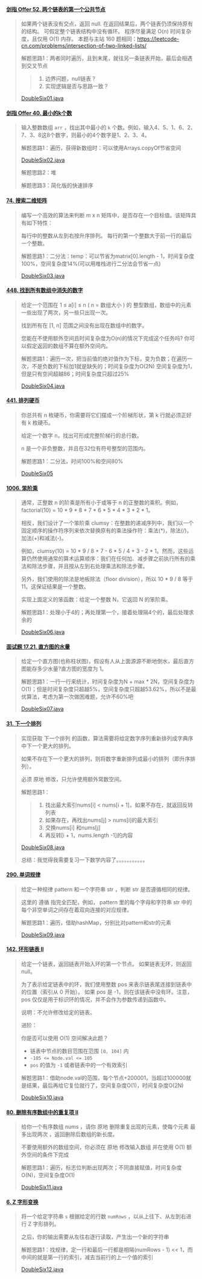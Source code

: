 #### [剑指 Offer 52. 两个链表的第一个公共节点](https://leetcode-cn.com/problems/liang-ge-lian-biao-de-di-yi-ge-gong-gong-jie-dian-lcof/)

> 如果两个链表没有交点，返回 null.
> 在返回结果后，两个链表仍须保持原有的结构。
> 可假定整个链表结构中没有循环。
> 程序尽量满足 O(n) 时间复杂度，且仅用 O(1) 内存。
> 本题与主站 160 题相同：https://leetcode-cn.com/problems/intersection-of-two-linked-lists/
>
> 解题思路1：两者同时遍历，且到末尾，就往另一条链表开始，最后会相遇到交叉节点
>
> > 1. 边界问题，null链表？
> > 2. 实现逻辑是否与思路一致？
>
> [DoubleSix01.java](DoubleSix01.java)

#### [剑指 Offer 40. 最小的k个数](https://leetcode-cn.com/problems/zui-xiao-de-kge-shu-lcof/)

> 输入整数数组 `arr` ，找出其中最小的 `k` 个数。例如，输入4、5、1、6、2、7、3、8这8个数字，则最小的4个数字是1、2、3、4。
>
> 解题思路1：遍历，获得新数组时：可以使用Arrays.copyOf节省空间
>
> [DoubleSix02.java](DoubleSix02.java)
>
> 解题思路2：堆
>
> 解题思路3：简化版的快速排序

#### [74. 搜索二维矩阵](https://leetcode-cn.com/problems/search-a-2d-matrix/)

> 编写一个高效的算法来判断 m x n 矩阵中，是否存在一个目标值。该矩阵具有如下特性：
>
> 每行中的整数从左到右按升序排列。
> 每行的第一个整数大于前一行的最后一个整数。
>
> 解题思路1：二分法：temp：可以节省为matrix[0].length - 1，时间复杂度100%，空间复杂度14%(可以用堆栈进行二分法会节省一点)
>
> [DoubleSix03.java](DoubleSix03.java)

#### [448. 找到所有数组中消失的数字](https://leetcode-cn.com/problems/find-all-numbers-disappeared-in-an-array/)

> 给定一个范围在  1 ≤ a[i] ≤ n ( n = 数组大小 ) 的 整型数组，数组中的元素一些出现了两次，另一些只出现一次。
>
> 找到所有在 [1, n] 范围之间没有出现在数组中的数字。
>
> 您能在不使用额外空间且时间复杂度为O(n)的情况下完成这个任务吗? 你可以假定返回的数组不算在额外空间内。
>
> 解题思路1：遍历一次，把当前值的绝对值作为下标，变为负数；在遍历一次，不是负数的下标加1就是缺失的；时间复杂度为O(2N) 空间复杂度为1，但是只有空间超越86；时间复杂度只超过25%
>
> [DoubleSix04.java](DoubleSix04.java)

#### [441. 排列硬币](https://leetcode-cn.com/problems/arranging-coins/)

> 你总共有 n 枚硬币，你需要将它们摆成一个阶梯形状，第 k 行就必须正好有 k 枚硬币。
>
> 给定一个数字 n，找出可形成完整阶梯行的总行数。
>
> n 是一个非负整数，并且在32位有符号整型的范围内。
>
> 解题思路1：二分法，时间100%和空间80%
>
> [DoubleSix05](DoubleSix05.java)

#### [1006. 笨阶乘](https://leetcode-cn.com/problems/clumsy-factorial/)

> 通常，正整数 n 的阶乘是所有小于或等于 n 的正整数的乘积。例如，factorial(10) = 10 * 9 * 8 * 7 * 6 * 5 * 4 * 3 * 2 * 1。
>
> 相反，我们设计了一个笨阶乘 clumsy：在整数的递减序列中，我们以一个固定顺序的操作符序列来依次替换原有的乘法操作符：乘法(*)，除法(/)，加法(+)和减法(-)。
>
> 例如，clumsy(10) = 10 * 9 / 8 + 7 - 6 * 5 / 4 + 3 - 2 * 1。然而，这些运算仍然使用通常的算术运算顺序：我们在任何加、减步骤之前执行所有的乘法和除法步骤，并且按从左到右处理乘法和除法步骤。
>
> 另外，我们使用的除法是地板除法（floor division），所以 10 * 9 / 8 等于 11。这保证结果是一个整数。
>
> 实现上面定义的笨函数：给定一个整数 N，它返回 N 的笨阶乘。
>
> 解题思路1：处理小于4的；再处理第一个，接着处理隔4个的，最后处理求余的
>
> [DoubleSix06.java](DoubleSix06.java)

#### [面试题 17.21. 直方图的水量](https://leetcode-cn.com/problems/volume-of-histogram-lcci/)

> 给定一个直方图(也称柱状图)，假设有人从上面源源不断地倒水，最后直方图能存多少水量?直方图的宽度为 1。
>
> 解题思路1：一行一行来统计，时间复杂度为N + max * 2N，空间复杂度为O(1)；但是时间复杂度只超越5%，空间复杂度只超越53.62%，所以不是最优算法，考虑为第一次做困难题，允许不60%吧
>
> [DoubleSix07.java](DoubleSix07.java)

#### [31. 下一个排列](https://leetcode-cn.com/problems/next-permutation/)

> 实现获取 下一个排列 的函数，算法需要将给定数字序列重新排列成字典序中下一个更大的排列。
>
> 如果不存在下一个更大的排列，则将数字重新排列成最小的排列（即升序排列）。
>
> 必须 原地 修改，只允许使用额外常数空间。
>
> 解题思路1：
>
> > 1. 找出最大索引nums[i] < nums[i + 1]，如果不存在，就返回反转列表
> > 2. 如果存在，再找出nums[j] > nums[i]的最大索引
> > 3. 交换nums[i] 和nums[j]
> > 4. 再反转[i + 1，nums.length -1]的内容
>
> [DoubleSix08.java](DoubleSix08.java)
>
> 总结：我觉得我需要复习一下数学内容了。。。。。。。。。。。

#### [290. 单词规律](https://leetcode-cn.com/problems/word-pattern/)

> 给定一种规律 pattern 和一个字符串 str ，判断 str 是否遵循相同的规律。
>
> 这里的 遵循 指完全匹配，例如， pattern 里的每个字母和字符串 str 中的每个非空单词之间存在着双向连接的对应规律。
>
> 解题思路1：遍历，借助hashMap，分别比对pattern和str的元素
>
> [DoubleSix09.java](DoubleSix09.java)

#### [142. 环形链表 II](https://leetcode-cn.com/problems/linked-list-cycle-ii/)

> 给定一个链表，返回链表开始入环的第一个节点。 如果链表无环，则返回 null。
>
> 为了表示给定链表中的环，我们使用整数 pos 来表示链表尾连接到链表中的位置（索引从 0 开始）。 如果 pos 是 -1，则在该链表中没有环。注意，pos 仅仅是用于标识环的情况，并不会作为参数传递到函数中。
>
> 说明：不允许修改给定的链表。
>
> 进阶：
>
> 你是否可以使用 O(1) 空间解决此题？
>
> - 链表中节点的数目范围在范围 `[0, 104]` 内
> - `-105 <= Node.val <= 105`
> - `pos` 的值为 `-1` 或者链表中的一个有效索引
>
> 解题思路1：借助node.val的范围，每个节点+200001，当超过100000就是结果，最后再给它复位就行了，空间复杂度O(1)，时间复杂度O(2N)
>
> [DoubleSix10.java](DoubleSix10.java)

#### [80. 删除有序数组中的重复项 II](https://leetcode-cn.com/problems/remove-duplicates-from-sorted-array-ii/)

> 给你一个有序数组 nums ，请你 原地 删除重复出现的元素，使每个元素 最多出现两次 ，返回删除后数组的新长度。
>
> 不要使用额外的数组空间，你必须在 原地 修改输入数组 并在使用 O(1) 额外空间的条件下完成
>
> 解题思路1：遍历，标志位判断出现两次；不同直接赋值，时间复杂度O(N)，空间复杂度O(1)
>
> [DoubleSix11.java](DoubleSix11.java)

#### [6. Z 字形变换](https://leetcode-cn.com/problems/zigzag-conversion/)

> 将一个给定字符串 `s` 根据给定的行数 `numRows` ，以从上往下、从左到右进行 Z 字形排列。
>
> 之后，你的输出需要从左往右逐行读取，产生出一个新的字符串
>
> 解题思路1：找规律，定一行和最后一行都是相隔(numRows - 1) << 1，而中间的就是第一行的索引，减去当前行的上一个值的索引
>
> [DoubleSix12.java](DoubleSix12.java)